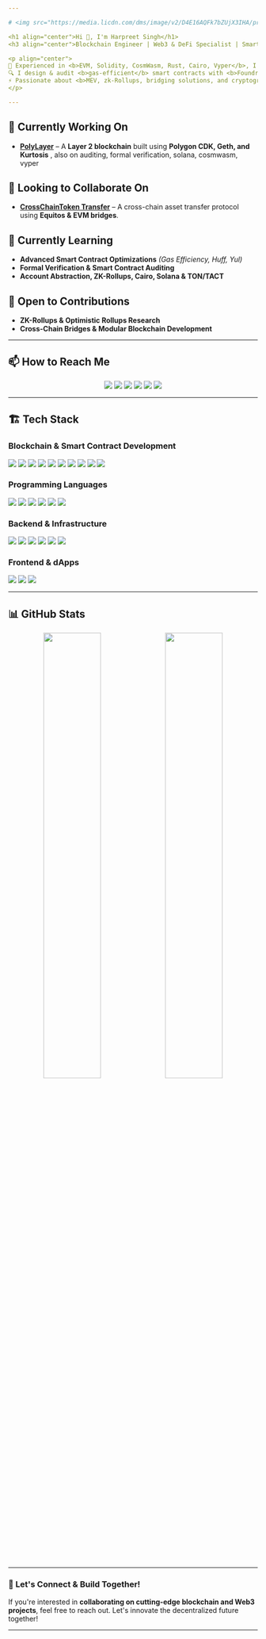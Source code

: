 ```yaml
---

# <img src="https://media.licdn.com/dms/image/v2/D4E16AQFk7bZUjX3IHA/profile-displaybackgroundimage-shrink_350_1400/profile-displaybackgroundimage-shrink_350_1400/0/1689757317393?e=1745452800&v=beta&t=7T4XVsFF3UPoKdyNbES3GwKusaolYkVlFHcU_FQAML4" width="100%" alt="Harpreet Singh Banner" />

<h1 align="center">Hi 👋, I'm Harpreet Singh</h1>
<h3 align="center">Blockchain Engineer | Web3 & DeFi Specialist | Smart Contract Security</h3>

<p align="center">
🚀 Experienced in <b>EVM, Solidity, CosmWasm, Rust, Cairo, Vyper</b>, I specialize in <b>Layer 2 scaling, AMM protocols, cross-chain interoperability, and decentralized identity</b>.  
🔍 I design & audit <b>gas-efficient</b> smart contracts with <b>Foundry, Hardhat, Huff, Yul, and Formal Verification</b>.  
⚡ Passionate about <b>MEV, zk-Rollups, bridging solutions, and cryptographic innovations</b> in Web3 ecosystems.  
</p>  

---
```


## 🔭 Currently Working On  
- **[PolyLayer](https://github.com/GillHapp/layer2-evm)** – A **Layer 2 blockchain** built using **Polygon CDK, Geth, and Kurtosis** , also on auditing, formal verification, solana, cosmwasm, vyper 

## 🤝 Looking to Collaborate On  
- **[CrossChainToken Transfer](https://github.com/GillHapp/cross-chain-swap-2)** – A cross-chain asset transfer protocol using **Equitos & EVM bridges**.  

## 🌱 Currently Learning  
- **Advanced Smart Contract Optimizations** *(Gas Efficiency, Huff, Yul)*  
- **Formal Verification & Smart Contract Auditing**  
- **Account Abstraction, ZK-Rollups, Cairo, Solana & TON/TACT**  

## 📌 Open to Contributions  
- **ZK-Rollups & Optimistic Rollups Research**  
- **Cross-Chain Bridges & Modular Blockchain Development**  

---

## 📫 How to Reach Me  

<p align="center">
<a href="https://linkedin.com/in/harpreet-singh-031528284" target="_blank"><img src="https://img.shields.io/badge/LinkedIn-0A66C2?style=for-the-badge&logo=linkedin&logoColor=white"></a>
<a href="https://twitter.com/ha4rpreet_singh" target="_blank"><img src="https://img.shields.io/badge/Twitter-1DA1F2?style=for-the-badge&logo=twitter&logoColor=white"></a>
<a href="https://profiles.cyfrin.io/u/happybiostockcode07" target="_blank"><img src="https://img.shields.io/badge/Cyfrin-000000?style=for-the-badge&logo=cyfrin&logoColor=white"></a>
<a href="https://dorahacks.io/hacker/U_72792728b32e6a" target="_blank"><img src="https://img.shields.io/badge/DoraHacks-FF4500?style=for-the-badge&logo=dorahacks&logoColor=white"></a>
<a href="https://personal-portfolio-gamma-virid-20.vercel.app/" target="_blank"><img src="https://img.shields.io/badge/Portfolio-24292e?style=for-the-badge&logo=githubpages&logoColor=white"></a>
<a href="https://harpreet-resume123.tiiny.site" target="_blank"><img src="https://img.shields.io/badge/Resume-FF4081?style=for-the-badge&logo=readme&logoColor=white"></a>
</p>  

---

## 🏗️ Tech Stack  

### **Blockchain & Smart Contract Development**  
<p>
<img src="https://img.shields.io/badge/Solidity-363636?style=for-the-badge&logo=solidity&logoColor=white">
<img src="https://img.shields.io/badge/Vyper-2980B9?style=for-the-badge&logo=ethereum&logoColor=white">
<img src="https://img.shields.io/badge/Cairo-000000?style=for-the-badge&logo=starknet&logoColor=white">
<img src="https://img.shields.io/badge/solana-CC0000?style=for-the-badge&logo=solana&logoColor=white">
<img src="https://img.shields.io/badge/Polygon%20CDK-8247E5?style=for-the-badge&logo=polygon&logoColor=white">
<img src="https://img.shields.io/badge/CosmWasm-CC0000?style=for-the-badge&logo=cosmos&logoColor=white">
<img src="https://img.shields.io/badge/zkSync-6528F7?style=for-the-badge&logo=zero&logoColor=white">
<img src="https://img.shields.io/badge/Huff-FF4500?style=for-the-badge&logo=ethereum&logoColor=white">
<img src="https://img.shields.io/badge/ton-6528F7?style=for-the-badge&logo=ton&logoColor=white">
<img src="https://img.shields.io/badge/steller-FF4500?style=for-the-badge&logo=steller&logoColor=white">
</p>

### **Programming Languages**  
<p>
<img src="https://img.shields.io/badge/Rust-black?style=for-the-badge&logo=rust&logoColor=white">
<img src="https://img.shields.io/badge/Go-00ADD8?style=for-the-badge&logo=go&logoColor=white">
<img src="https://img.shields.io/badge/TypeScript-007ACC?style=for-the-badge&logo=typescript&logoColor=white">
<img src="https://img.shields.io/badge/JavaScript-F7DF1E?style=for-the-badge&logo=javascript&logoColor=black">
<img src="https://img.shields.io/badge/HTML5-E34F26?style=for-the-badge&logo=html5&logoColor=white">
<img src="https://img.shields.io/badge/CSS3-1572B6?style=for-the-badge&logo=css3&logoColor=white">
</p>

### **Backend & Infrastructure**  
<p>
<img src="https://img.shields.io/badge/Node.js-339933?style=for-the-badge&logo=nodedotjs&logoColor=white">
<img src="https://img.shields.io/badge/PostgreSQL-336791?style=for-the-badge&logo=postgresql&logoColor=white">
<img src="https://img.shields.io/badge/MongoDB-47A248?style=for-the-badge&logo=mongodb&logoColor=white">
<img src="https://img.shields.io/badge/Redis-DC382D?style=for-the-badge&logo=redis&logoColor=white">
<img src="https://img.shields.io/badge/Docker-2496ED?style=for-the-badge&logo=docker&logoColor=white">
<img src="https://img.shields.io/badge/Kubernetes-326CE5?style=for-the-badge&logo=kubernetes&logoColor=white">
</p>

### **Frontend & dApps**  
<p>
<img src="https://img.shields.io/badge/Next.js-000000?style=for-the-badge&logo=nextdotjs&logoColor=white">
<img src="https://img.shields.io/badge/React-61DAFB?style=for-the-badge&logo=react&logoColor=black">
<img src="https://img.shields.io/badge/Tailwind%20CSS-38B2AC?style=for-the-badge&logo=tailwindcss&logoColor=white">
</p>

---

## 📊 GitHub Stats  

<p align="center">
<img src="https://github-readme-stats.vercel.app/api?username=gillhapp&show_icons=true&theme=radical" width="48%">  
<img src="https://github-readme-stats.vercel.app/api/top-langs?username=gillhapp&show_icons=true&theme=radical&layout=compact" width="48%">  
</p>



---

### 🚀 Let's Connect & Build Together!  
If you're interested in **collaborating on cutting-edge blockchain and Web3 projects**, feel free to reach out. Let's innovate the decentralized future together!  

---
